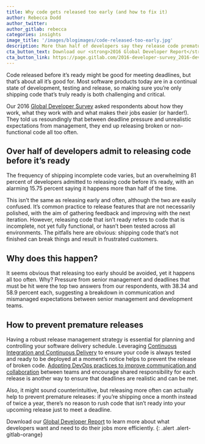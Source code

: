 ```yaml
---
title: Why code gets released too early (and how to fix it)
author: Rebecca Dodd
author_twitter:
author_gitlab: rebecca
categories: insights
image_title: '/images/blogimages/code-released-too-early.jpg'
description: More than half of developers say they release code prematurely. What can you do about it?
cta_button_text: Download our <strong>2016 Global Developer Report</strong> now!
cta_button_link: https://page.gitlab.com/2016-developer-survey_2016-developer-survey.html
---
```


Code released before it’s ready might be good for meeting deadlines, but that’s about all it’s good for. Most software products today are in a continual state of development, testing and release, so making sure you’re only shipping code that’s truly ready is both challenging and critical.

<!-- more -->

Our 2016  [Global Developer Survey](https://page.gitlab.com/2016-developer-survey_2016-developer-survey.html) asked respondents about how they work, what they work with and what makes their jobs easier (or harder!). They told us resoundingly that between deadline pressure and unrealistic expectations from management, they end up releasing broken or non-functional code all too often.

## Over half of developers admit to releasing code before it’s ready

The frequency of shipping incomplete code varies, but an overwhelming 81 percent of developers admitted to releasing code before it’s ready, with an alarming 15.75 percent saying it happens more than half of the time.

This isn’t the same as releasing early and often, although the two are easily confused. It’s common practice to release features that are not necessarily polished, with the aim of gathering feedback and improving with the next iteration. However, releasing code that isn’t ready refers to code that is incomplete, not yet fully functional, or hasn’t been tested across all environments. The pitfalls here are obvious: shipping code that’s not finished can break things and result in frustrated customers.

## Why does this happen?

It seems obvious that releasing too early should be avoided, yet it happens all too often. Why? Pressure from senior management and deadlines that must be hit were the top two answers from our respondents, with 38.34 and 58.9 percent each, suggesting a breakdown in communication and mismanaged expectations between senior management and development teams.

## How to prevent premature releases

Having a robust release management strategy is essential for planning and controlling your software delivery schedule. Leveraging [Continuous Integration and Continuous Delivery](/blog/2017/04/12/ways-ci-cd-helps/) to ensure your code is always tested and ready to be deployed at a moment’s notice helps to prevent the release of broken code. [Adopting DevOps practices to improve communication and collaboration](/blog/2017/03/06/introduce-continuous-workflows/) between teams and encourage shared responsibility for each release is another way to ensure that deadlines are realistic and can be met.

Also, it might sound counterintuitive, but releasing more often can actually help to prevent premature releases: if you’re shipping once a month instead of twice a year, there’s no reason to rush code that isn’t ready into your upcoming release just to meet a deadline.

Download our [Global Developer Report](https://page.gitlab.com/2016-developer-survey_2016-developer-survey.html) to learn more about what developers want and need to do their jobs more efficiently.
{: .alert .alert-gitlab-orange}
